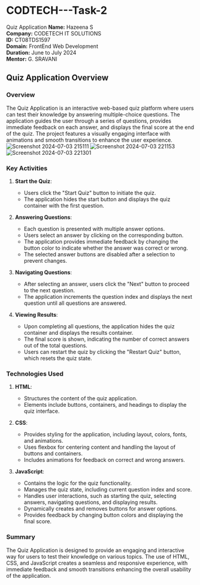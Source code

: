 # CODTECH---Task-2
Quiz Application
**Name:** Hazeena S  
**Company:** CODETECH IT SOLUTIONS  
**ID:** CT08TDS1597  
**Domain:** FrontEnd Web Development  
**Duration:** June to July 2024  
**Mentor:** G. SRAVANI
## Quiz Application Overview

### Overview
The Quiz Application is an interactive web-based quiz platform where users can test their knowledge by answering multiple-choice questions. The application guides the user through a series of questions, provides immediate feedback on each answer, and displays the final score at the end of the quiz. The project features a visually engaging interface with animations and smooth transitions to enhance the user experience.
![Screenshot 2024-07-03 215111](https://github.com/Hazeena2005/CODETECH---Task-2/assets/174039138/2e9ade20-a6e6-4248-b62f-cbd0356ccb86)
![Screenshot 2024-07-03 221153](https://github.com/Hazeena2005/CODETECH---Task-2/assets/174039138/a3eb1e36-843b-491b-b8ff-4db269bd0ef9)
![Screenshot 2024-07-03 221301](https://github.com/Hazeena2005/CODETECH---Task-2/assets/174039138/30b1a1dd-0c3d-473c-8c56-b2ff2a7e52d9)



### Key Activities
1. **Start the Quiz**:
   - Users click the "Start Quiz" button to initiate the quiz.
   - The application hides the start button and displays the quiz container with the first question.

2. **Answering Questions**:
   - Each question is presented with multiple answer options.
   - Users select an answer by clicking on the corresponding button.
   - The application provides immediate feedback by changing the button color to indicate whether the answer was correct or wrong.
   - The selected answer buttons are disabled after a selection to prevent changes.

3. **Navigating Questions**:
   - After selecting an answer, users click the "Next" button to proceed to the next question.
   - The application increments the question index and displays the next question until all questions are answered.

4. **Viewing Results**:
   - Upon completing all questions, the application hides the quiz container and displays the results container.
   - The final score is shown, indicating the number of correct answers out of the total questions.
   - Users can restart the quiz by clicking the "Restart Quiz" button, which resets the quiz state.

### Technologies Used
1. **HTML**:
   - Structures the content of the quiz application.
   - Elements include buttons, containers, and headings to display the quiz interface.

2. **CSS**:
   - Provides styling for the application, including layout, colors, fonts, and animations.
   - Uses flexbox for centering content and handling the layout of buttons and containers.
   - Includes animations for feedback on correct and wrong answers.

3. **JavaScript**:
   - Contains the logic for the quiz functionality.
   - Manages the quiz state, including current question index and score.
   - Handles user interactions, such as starting the quiz, selecting answers, navigating questions, and displaying results.
   - Dynamically creates and removes buttons for answer options.
   - Provides feedback by changing button colors and displaying the final score.

### Summary
The Quiz Application is designed to provide an engaging and interactive way for users to test their knowledge on various topics. The use of HTML, CSS, and JavaScript creates a seamless and responsive experience, with immediate feedback and smooth transitions enhancing the overall usability of the application.
